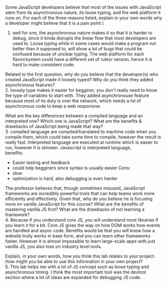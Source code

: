 Some JavaScript developers believe that most of the issues with JavaScript stem from its asynchronous nature, its loose typing, and the web platform it runs on. For each of the three reasons listed, explain in your own words why a developer might believe that it is a pain point.\
1. well for one, the asynchronous nature makes it so that it is harder to debug, since it kinda disrupts the linear flow that most developers are used to. Loose typing while in some cases would make a program run better than it supposed to, will show a lot of bugs that could be confused because of unclear typing. The web platform for each flavor/system could have a different set of rules/ version, hence it is hard to make consistent code.


Related to the first question, why do you believe that the developer(s) who created JavaScript made it loosely typed? Why do you think they added asynchronous features?\
2. loosely type makes it easier for begginer, you don't really need to know the type of variables to start with. They added asynchronouse feature because most of its duty is over the network, which needs a lot of asynchronous code to keep a web responsive.

What are the key differences between a compiled language and an interpreted one? Which one is JavaScript? What are the benefits & drawbacks of JavaScript being made that way?\
3. compiled language are compiled/translated to machine code when you compile them, which could take some time to compile, however the result is really fast. Interpreted language are executed at runtime which is easier to run, however it is shlower. Javascript is interpreted language,\
benefits:
- Easier testing and feedback
- could help begginers since syntax is usually easier 
Cons:
- slow
- optimization is hard, also debugging is even harder

The professor believes that, though sometimes misused, JavaScript frameworks are incredibly powerful tools that can help teams work more efficiently and effectively. Given that, why do you believe he is focusing more on vanilla JavaScript for this course? What are the benefits of mastering vanilla JS first? What are the drawbacks of not learning a framework?<br>
4. Because if you understand core JS, you will understand most libraries if you learn it for a bit. Core JS gives the way on how DOM works how events are handled and async code. Benefits would be that you will know how a website trully works in base form, and you can learn other frameworks faster. However it is almost impossible to learn large-scale apps with just vanilla JS, you also lose on industry level tools.<br>

Explain, in your own words, how you think this lab relates to your project. How might you be able to use this information in your own project?<br>
5. This lab helps me with a lot of JS concept such as loose typing and asynchronous timing. I think the most important tool was the devtool section where a lot of ideas are expanded for debugging JS code.<br>